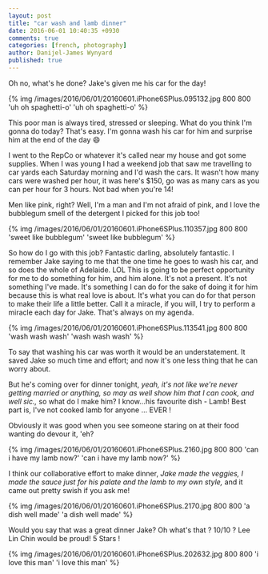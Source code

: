 ```yaml
---
layout: post
title: "car wash and lamb dinner"
date: 2016-06-01 10:40:35 +0930
comments: true
categories: [french, photography]
author: Danijel-James Wynyard
published: true
---
```

Oh no, what's he done? Jake's given me his car for the day!

{% img /images/2016/06/01/20160601.iPhone6SPlus.095132.jpg 800 800 'uh oh spaghetti-o' 'uh oh spaghetti-o' %}

This poor man is always tired, stressed or sleeping. What do you think I'm gonna do today? That's easy. I'm gonna wash his car for him and surprise him at the end of the day 😄

I went to the RepCo or whatever it's called near my house and got some supplies. When I was young I had a weekend job that saw me travelling to car yards each Saturday morning and I'd wash the cars. It wasn't how many cars were washed per hour, it was here's $150, go was as many cars as you can per hour for 3 hours. Not bad when you're 14!

Men like pink, right? Well, I'm a man and I'm not afraid of pink, and I love the bubblegum smell of the detergent I picked for this job too! 

{% img /images/2016/06/01/20160601.iPhone6SPlus.110357.jpg 800 800 'sweet like bubblegum' 'sweet like bubblegum' %}

So how do I go with this job? Fantastic darling, absolutely fantastic. I remember Jake saying to me that the one time he goes to wash his car, and so does the whole of Adelaide. LOL This is going to be perfect opportunity for me to do something for him, and him alone. It's not a present. It's not something I've made. It's something I can do for the sake of doing it for him because this is what real love is about. It's what you can do for that person to make their life a little better. Call it a miracle, if you will, I try to perform a miracle each day for Jake. That's always on my agenda.

{% img /images/2016/06/01/20160601.iPhone6SPlus.113541.jpg 800 800 'wash wash wash' 'wash wash wash' %}

To say that washing his car was worth it would be an understatement. It saved Jake so much time and effort; and now it's one less thing that he can worry about.

But he's coming over for dinner tonight, _yeah, it's not like we're never getting married or anything, so may as well show him that I can cook, and well sic.,_ so what do I make him? I know...his favourite dish - Lamb! Best part is, I've not cooked lamb for anyone ... EVER !

Obviously it was good when you see someone staring on at their food wanting do devour it, 'eh?

{% img /images/2016/06/01/20160601.iPhone6SPlus.2160.jpg 800 800 'can i have my lamb now?' 'can i have my lamb now?' %}

I think our collaborative effort to make dinner, _Jake made the veggies, I made the sauce just for his palate and the lamb to my own style,_ and it came out pretty swish if you ask me!

{% img /images/2016/06/01/20160601.iPhone6SPlus.2170.jpg 800 800 'a dish well made' 'a dish well made' %}

Would you say that was a great dinner Jake? Oh what's that ? 10/10 ? Lee Lin Chin would be proud! 5 Stars !

{% img /images/2016/06/01/20160601.iPhone6SPlus.202632.jpg 800 800 'i love this man' 'i love this man' %}
